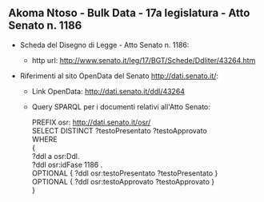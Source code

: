 ## Akoma Ntoso - Bulk Data - 17a legislatura - Atto Senato n. 1186 ##

* Scheda del Disegno di Legge - Atto Senato n. 1186:
	* http url: http://www.senato.it/leg/17/BGT/Schede/Ddliter/43264.htm

* Riferimenti al sito OpenData del Senato http://dati.senato.it/:
	* Link OpenData: http://dati.senato.it/ddl/43264
	* Query SPARQL per i documenti relativi all'Atto Senato:

        PREFIX osr: <http://dati.senato.it/osr/>  
		SELECT DISTINCT ?testoPresentato ?testoApprovato  
		WHERE  
		{  
		    ?ddl a osr:Ddl.  
		    ?ddl osr:idFase 1186 .  
		    OPTIONAL { ?ddl osr:testoPresentato ?testoPresentato }  
		    OPTIONAL { ?ddl osr:testoApprovato ?testoApprovato }  
		}
		